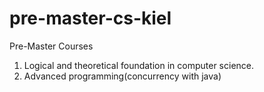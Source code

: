 # pre-master-cs-kiel
Pre-Master Courses

1. Logical and theoretical foundation in computer science.
2. Advanced programming(concurrency with java)